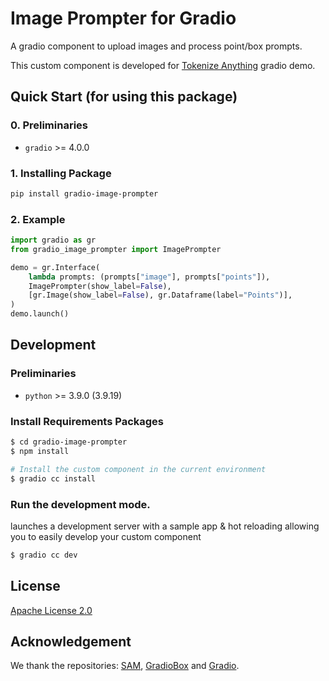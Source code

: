 # Image Prompter for Gradio
A gradio component to upload images and process point/box prompts.

This custom component is developed for [Tokenize Anything](https://github.com/baaivision/tokenize-anything) gradio demo.

## Quick Start (for using this package)

### 0. Preliminaries

- ``gradio`` >= 4.0.0

### 1. Installing Package

```bash
pip install gradio-image-prompter
```

### 2. Example

```python
import gradio as gr
from gradio_image_prompter import ImagePrompter

demo = gr.Interface(
    lambda prompts: (prompts["image"], prompts["points"]),
    ImagePrompter(show_label=False),
    [gr.Image(show_label=False), gr.Dataframe(label="Points")],
)
demo.launch()

```

## Development

### Preliminaries

- ``python`` >= 3.9.0 (3.9.19)

### Install Requirements Packages

```sh
$ cd gradio-image-prompter
$ npm install

# Install the custom component in the current environment
$ gradio cc install 
```

### Run the development mode. 

launches a development server with a sample app & hot reloading allowing you to easily develop your custom component

```bash
$ gradio cc dev
```

## License
[Apache License 2.0](LICENSE)

## Acknowledgement

We thank the repositories: [SAM](https://github.com/facebookresearch/segment-anything), [GradioBox](https://github.com/ShoufaChen/gradio-box) and [Gradio](https://github.com/gradio-app/gradio).

